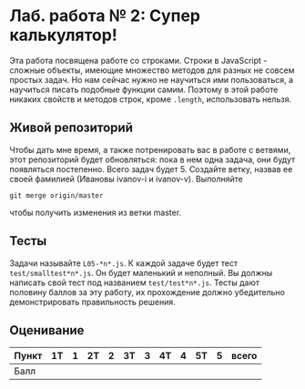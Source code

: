 # Лаб. работа № 2: Супер калькулятор!

Эта работа посвящена работе со строками. Строки в JavaScript - сложные объекты, имеющие множество методов для разных не совсем простых задач. Но нам сейчас нужно не научиться ими пользоваться, а научиться писать подобные функции самим. Поэтому в этой работе никаких свойств и методов строк, кроме `.length`, использовать нельзя.

## Живой репозиторий

Чтобы дать мне время, а также потренировать вас в работе с ветвями, этот репозиторий будет обновляться: пока в нем одна задача, они  будут появляться постепенно. Всего задач будет 5. Создайте ветку, назвав ее своей фамилией (Ивановы ivanov-i и ivanov-v). Выполняйте

	git merge origin/master

чтобы получить изменения из ветки master. 

## Тесты

Задачи называйте `L05-*n*.js`. К каждой задаче будет тест `test/smalltest*n*.js`. Он будет маленький и неполный. Вы должны написать свой тест под названием `test/test*n*.js`. Тесты дают половину баллов за эту работу, их прохождение должно убедительно демонстрировать правильность решения.

## Оценивание

|Пункт | 1T | 1 | 2T | 2 | 3T | 3 | 4T | 4 | 5T | 5 | всего |
|------|----|---|----|---|----|---|----|---|----|---|-------|
|Балл  |    |   |    |   |    |   |    |   |    |   |       |


